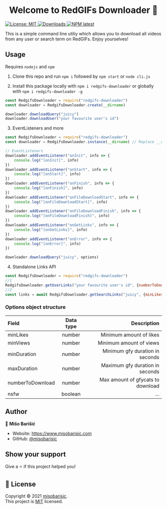 <h1 align="center">Welcome to RedGIFs Downloader 👋</h1>
<p>
  <a href="https://github.com/misobarisic/redgifs-downloader/blob/master/LICENSE" target="_blank">
    <img alt="License: MIT" src="https://img.shields.io/badge/License-MIT-yellow.svg" />
    <img alt="Downloads" src="https://img.shields.io/npm/dt/redgifs-downloader" />
    <img alt="NPM latest" src="https://img.shields.io/npm/v/redgifs-downloader" />
   </a>
</p>
This is a simple command line utiliy which allows you to download all videos from any user or search term on RedGIFs. Enjoy yourselves!

## Usage

Requires `nodejs` and `npm`

1. Clone this repo and run `npm i` followed by `npm start` or `node cli.js`

2. Install this package locally with `npm i redgifs-downloader` or globally with `npm i redgifs-downloader -g`

```javascript
const RedgifsDownloader = require("redgifs-downloader")
const downloader = RedgifsDownloader.create(__dirname)

downloader.downloadQuery("juicy")
downloader.downloadUser("your favourite user's id")
```

3. EventListeners and more
```javascript
const RedgifsDownloader = require("redgifs-downloader")
const downloader = RedgifsDownloader.instance(__dirname) // Replace __dirname with your prefered directory of choice

// EventListeners
downloader.addEventListener("onInit", info => {
    console.log("[onInit]", info)
})
downloader.addEventListener("onStart", info => {
    console.log("[onStart]", info)
})
downloader.addEventListener("onFinish", info => {
    console.log("[onFinish]", info)
})
downloader.addEventListener("onFileDownloadStart", info => {
    console.log("[onFileDownloadStart]", info)
})
downloader.addEventListener("onFileDownloadFinish", info => {
    console.log("[onFileDownloadFinish]", info)
})
downloader.addEventListener("onGetLinks", info => {
    console.log("[onGetLinks]", info)
})
downloader.addEventListener("onError", info => {
    console.log("[onError]", info)
})

downloader.downloadQuery("juicy", options)
```

4. Standalone Links API

```javascript
const RedgifsDownloader = require("redgifs-downloader")
//1
RedgifsDownloader.getUserLinks("your favourite user's id", {numberToDownload: 2}).then(console.log)
//2
const links = await RedgifsDownloader.getSearchLinks("juicy", {minLikes: 3})
```

### Options object structure

| Field |  Data type  | Description |
|:-----|:--------:|------:|
| minLikes  | number | Minimum amount of likes |
| minViews  | number | Minimum amount of views |
| minDuration   |  number  |   Minimum gfy duration in seconds |
| maxDuration   |  number  |   Maximum gfy duration in seconds |
| numberToDownload   |  number  |   Max amount of gfycats to download |
| nsfw   |  boolean  |   ... |

## Author

👤 **Mišo Barišić**

* Website: https://www.misobarisic.com
* GitHub: [@misobarisic](https://github.com/misobarisic)

## Show your support

Give a ⭐️ if this project helped you!

## 📝 License

Copyright © 2021 [misobarisic](https://github.com/misobarisic).<br />
This project is [MIT](https://github.com/misobarisic/redgifs-downloader/blob/master/LICENSE) licensed.
